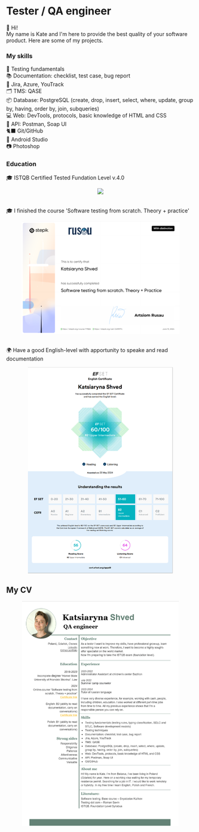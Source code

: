 # Tester / QA engineer
<p>👋 Hi! 
<br>My name is Kate and I'm here to provide the best quality of your software product. Here are some of my projects. </p>

### My skills 
<p>📖 Testing fundamentals
<br>📚 Documentation: checklist, test case, bug report
<br>🐞 Jira, Azure, YouTrack
<br>🗂️ TMS: QASE
<br>📦 Database: PostgreSQL (create, drop, insert, select, where, update, group by, having, order by, join, subqueries)	
<br>💻 Web: DevTools, protocols, basic knowledge of HTML and CSS
<br>🔗 API: Postman, Soap UI
<br>🐈‍⬛ Git/GitHub
<br>📱 Android Studio
<br>📷 Photoshop</p>


### Education
<p>🎓 ISTQB Certified Tested Fundation Level v.4.0</p>
<div align="center"><img height="300" src="CTFL4-2024-22615-SJSI_EN_Katsiaryna_Shved.pdf"  /></div><br>
<p>🎓 I finished the course 'Software testing from scratch. Theory + practice'</p>
<div align="center"><img height="300" src="Certificate_Rusau_distinction.png"  /></div><br>
<p>🌍 Have a good English-level with apportunity to speake and read documentation</p>
<div align="center"><img height="550" src="Certification_EFSET.png"  /></div>


## My CV

<div align="center">
  <img height="600" src="CV_GitHub.png"  />
</div>
